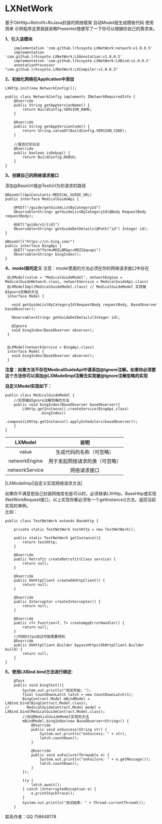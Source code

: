 # LXNetWork
基于OkHttp+Retrofit+RxJava封装的网络框架
自动Model层生成模板代码
使用简单
示例程序这里我就省略Presenter随便写了一下你可以根据你自己的需求来。

**1、引入该模块**

```
    implementation 'com.github.lrhcoyote.LXNetWork:network:v1.0.0.5'
    implementation 'com.github.lrhcoyote.LXNetWork:LXAnnotation:v1.0.0.5'
    implementation 'com.github.lrhcoyote.LXNetWork:LXBind:v1.0.0.5'
    annotationProcessor "com.github.lrhcoyote.LXNetWork:LXCompiler:v1.0.0.5"
```

**2、初始化网络在Application中添加**

`LXHttp.init(new NetworkConfig());`


```
public class NetworkConfig implements INetworkRequiredInfo {
    @Override
    public String getAppVersionName() {
        return BuildConfig.VERSION_NAME;
    }

    @Override
    public String getAppVersionCode() {
        return String.valueOf(BuildConfig.VERSION_CODE);
    }
    
    //是否打印日志
    @Override
    public boolean isDebug() {
        return BuildConfig.DEBUG;
    }
}
```
**3、创建自己的网络请求接口**

添加@BaseUrl或@TestUrl为你请求的路径

```
@BaseUrl(ApiConstants.MEDICAL_GUIDE_URL)
public interface MedicalGuideApi {

    @POST("/guide/getGuideListByCategoryId")
    Observable<String> getGuideListByCategoryId(@Body RequestBody requestBody);
    
    @GET("guide/v2/{id}")
    Observable<String> getGuideDetDetails(@Path("id") Integer id);
}

@BaseUrl("https://cn.bing.com/")
public interface BingApi {
    @GET("search?form=MOZLBR&pc=MOZI&q=api")
    Observable<String> bingIndex();
}
```

**4、model层的定义**
注意：model里面的方法必须在你的网络请求接口中存在

```
 @LXModel(value = "MedicalGuideModel", networkEngine = MedicalGuideNetwork.class, networkService = MedicalGuideApi.class)
 @LXModelImpl(MedicalGuideModel.class) // MedicalGuideModel 实现被@Ignore忽略的方法
 interface Model {
 
   void getGuideListByCategoryId(RequestBody requestBody, BaseObserver baseObserver);
   
   Observable<String> getGuideDetDetails(Integer id);
   
   @Ignore
   void bingIndex(BaseObserver observer);
 }
 
 
 @LXModel(networkService = BingApi.class)
 interface Model {
   void bingIndex(BaseObserver observer);
 }
```
**注意：如果方法不存在MedicalGuideApi中请添加@Ignore注解。如果你必须要这个方法你可以添加@LXModelImpl注解去实现被@Ignore注解忽略的实现**

**自定义Model实现如下：**

```
public class MedicalGuideModel {
    //实现被@Ignore注解忽略的方法
    public void bingIndex(BaseObserver baseObserver){
        LXHttp.getInstance().createService(BingApi.class)
                .bingIndex()
                .compose(LXHttp.getInstance().applySchedulers(baseObserver));
    }
}
```

|LXModel|说明|
|:---:|:---:|
|value|生成代码的名称（可忽略）|
|networkEngine|用于发起网络请求的类（可忽略）|
|networkService|网络请求接口|

|LXModelImpl|自定义实现网络请求方法|


如果你不满意想自己封装网络库也是可以的，必须继承LXHttp，BaseHttp或实现INetWorkRequest接口，以上实现你都必须有一个getInstance()方法，返回当前实现的单例。  
比如：
```
public class TestNetWork extends BaseHttp {

    private static TestNetWork testHttp = new TestNetWork();

    public static TestNetWork getInstance(){
        return testHttp;
    }

    @Override
    public Retrofit createRetrofit(Class service) {
        return null;
    }

    @Override
    public OkHttpClient createOkHttpClient() {
        return null;
    }
    
    @Override
    public Interceptor createInterceptor() {
        return null;
    }

    @Override
    public <T> Function<T, T> createAppErrorHandler() {
        return null;
    }
    //内网https绕过可能需要得到
    @Override
    public OkHttpClient.Builder bypassHttps(OkHttpClient.Builder build) {
        return null;
    }
}
```
**5、使用LXBind.bind方法进行绑定:**
```
    @Test
    public void bingTest(){
        System.out.println("测试开始: ");
        final CountDownLatch latch = new CountDownLatch(1);
        BingContract.Model mBindModel = LXBind.bind(BingContract.Model.class);
//        MedicalGuideContract.Model model = LXBind.bind(MedicalGuideContract.Model.class);
        //测试MedicalGuideModel实现的方法
        mBindModel.bingIndex(new BaseObserver<String>() {
            @Override
            public void onSuccess(String str) {
                System.out.println("onSuccess: " + str);
                latch.countDown();
            }

            @Override
            public void onFailure(Throwable e) {
                System.out.println("onFailure: " + e.getMessage());
                latch.countDown();
            }
        });

        try {
            latch.await();
        } catch (InterruptedException e) {
            e.printStackTrace();
        }
        System.out.println("测试结束: " + Thread.currentThread());
    }
```

联系作者：QQ  758648178
